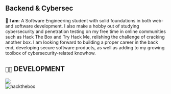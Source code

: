 ## Backend & Cybersec
💬 **I am**: A Software Engineering student with solid foundations in both web- and software development. I also make a hobby out of studying cybersecurity and penetration testing on my free time in online communities such as Hack The Box and Try Hack Me, relishing the challenge of cracking another box. I am looking forward to building a proper career in the back end, developing secure software products, as well as adding to my growing toolbox of cybersecurity-related knowhow.

## `👨‍💻` DEVELOPMENT
[![](https://skillicons.dev/icons?i=neovim,vim,visualstudio,vscode,docker,raspberrypi,linux,python,java,javascript,react,vue,docker,nodejs,c,cpp,cs)](https://skillicons.dev)<br>
![hackthebox](https://www.hackthebox.com/badge/image/1451280)
